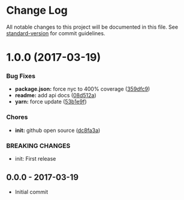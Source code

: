 # Change Log

All notable changes to this project will be documented in this file. See [standard-version](https://github.com/conventional-changelog/standard-version) for commit guidelines.

<a name="1.0.0"></a>
# 1.0.0 (2017-03-19)


### Bug Fixes

* **package.json:** force nyc to 400% coverage ([359dfc9](https://github.com/tunnckocore/dush-no-chaining/commit/359dfc9))
* **readme:** add api docs ([08d512a](https://github.com/tunnckocore/dush-no-chaining/commit/08d512a))
* **yarn:** force update ([53b1e9f](https://github.com/tunnckocore/dush-no-chaining/commit/53b1e9f))


### Chores

* **init:** github open source ([dc8fa3a](https://github.com/tunnckocore/dush-no-chaining/commit/dc8fa3a))


### BREAKING CHANGES

* init: First release





## 0.0.0 - 2017-03-19
- Initial commit